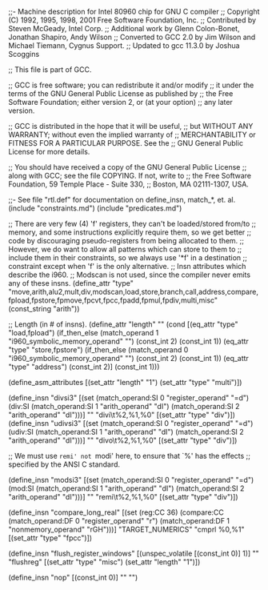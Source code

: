 ;;- Machine description for Intel 80960 chip for GNU C compiler
;;   Copyright (C) 1992, 1995, 1998, 2001 Free Software Foundation, Inc.
;;   Contributed by Steven McGeady, Intel Corp.
;;   Additional work by Glenn Colon-Bonet, Jonathan Shapiro, Andy Wilson
;;   Converted to GCC 2.0 by Jim Wilson and Michael Tiemann, Cygnus Support.
;;   Updated to gcc 11.3.0 by Joshua Scoggins

;; This file is part of GCC.

;; GCC is free software; you can redistribute it and/or modify
;; it under the terms of the GNU General Public License as published by
;; the Free Software Foundation; either version 2, or (at your option)
;; any later version.

;; GCC is distributed in the hope that it will be useful,
;; but WITHOUT ANY WARRANTY; without even the implied warranty of
;; MERCHANTABILITY or FITNESS FOR A PARTICULAR PURPOSE.  See the
;; GNU General Public License for more details.

;; You should have received a copy of the GNU General Public License
;; along with GCC; see the file COPYING.  If not, write to
;; the Free Software Foundation, 59 Temple Place - Suite 330,
;; Boston, MA 02111-1307, USA.

;;- See file "rtl.def" for documentation on define_insn, match_*, et. al.
(include "constraints.md")
(include "predicates.md")

;; There are very few (4) 'f' registers, they can't be loaded/stored from/to
;; memory, and some instructions explicitly require them, so we get better
;; code by discouraging pseudo-registers from being allocated to them.
;; However, we do want to allow all patterns which can store to them to
;; include them in their constraints, so we always use '*f' in a destination
;; constraint except when 'f' is the only alternative.
;; Insn attributes which describe the i960.
;; Modscan is not used, since the compiler never emits any of these insns.
(define_attr "type"
  "move,arith,alu2,mult,div,modscan,load,store,branch,call,address,compare,fpload,fpstore,fpmove,fpcvt,fpcc,fpadd,fpmul,fpdiv,multi,misc"
  (const_string "arith"))

;; Length (in # of insns).
(define_attr "length" ""
  (cond [(eq_attr "type" "load,fpload")
	      (if_then_else (match_operand 1 "i960_symbolic_memory_operand" "")
			    (const_int 2)
			    (const_int 1))
	 (eq_attr "type" "store,fpstore")
	      (if_then_else (match_operand 0 "i960_symbolic_memory_operand" "")
			    (const_int 2)
			    (const_int 1))
	 (eq_attr "type" "address")
	      (const_int 2)]
	(const_int 1)))

(define_asm_attributes
  [(set_attr "length" "1")
   (set_attr "type" "multi")])

 (define_insn "divsi3"
   [(set (match_operand:SI 0 "register_operand" "=d")
         (div:SI (match_operand:SI 1 "arith_operand" "dI")
                 (match_operand:SI 2 "arith_operand" "dI")))]
   ""
   "divi\t%2,%1,%0"
   [(set_attr "type" "div")])
 (define_insn "udivsi3"
   [(set (match_operand:SI 0 "register_operand" "=d")
         (udiv:SI (match_operand:SI 1 "arith_operand" "dI")
 		 (match_operand:SI 2 "arith_operand" "dI")))]
   ""
   "divo\t%2,%1,%0"
   [(set_attr "type" "div")])
 
 ;; We must use `remi' not `modi' here, to ensure that `%' has the effects
 ;; specified by the ANSI C standard.
 
 (define_insn "modsi3"
   [(set (match_operand:SI 0 "register_operand" "=d")
         (mod:SI (match_operand:SI 1 "arith_operand" "dI")
                 (match_operand:SI 2 "arith_operand" "dI")))]
   ""
   "remi\t%2,%1,%0"
   [(set_attr "type" "div")])

 (define_insn "compare_long_real"
   [(set (reg:CC 36)
 	(compare:CC (match_operand:DF 0 "register_operand" "r")
 		    (match_operand:DF 1 "nonmemory_operand" "rGH")))]
   "TARGET_NUMERICS"
   "cmprl %0,%1"
   [(set_attr "type" "fpcc")])

 (define_insn "flush_register_windows"
   [(unspec_volatile [(const_int 0)] 1)]
   ""
   "flushreg"
   [(set_attr "type" "misc")
    (set_attr "length" "1")])

 (define_insn "nop"
   [(const_int 0)]
   ""
   "")
